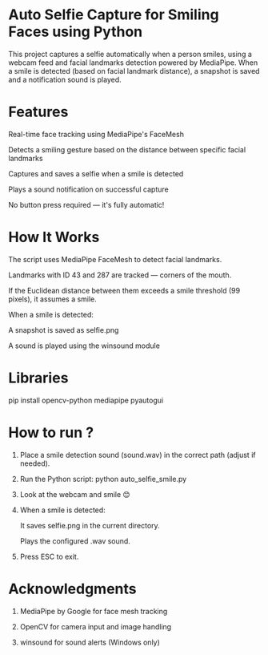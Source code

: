 # Auto Selfie Capture for Smiling Faces using Python

This project captures a selfie automatically when a person smiles, using a webcam feed and facial landmarks detection powered by MediaPipe. When a smile is detected (based on facial landmark distance), a snapshot is saved and a notification sound is played.

# Features

Real-time face tracking using MediaPipe's FaceMesh

Detects a smiling gesture based on the distance between specific facial landmarks

Captures and saves a selfie when a smile is detected

Plays a sound notification on successful capture

No button press required — it's fully automatic!

# How It Works

The script uses MediaPipe FaceMesh to detect facial landmarks.

Landmarks with ID 43 and 287 are tracked — corners of the mouth.

If the Euclidean distance between them exceeds a smile threshold (99 pixels), it assumes a smile.

When a smile is detected:

A snapshot is saved as selfie.png

A sound is played using the winsound module

# Libraries
pip install opencv-python mediapipe pyautogui

# How to run ?

1. Place a smile detection sound (sound.wav) in the correct path (adjust if needed).

2. Run the Python script: python auto_selfie_smile.py
3. Look at the webcam and smile 😊

4. When a smile is detected:

   It saves selfie.png in the current directory.

   Plays the configured .wav sound.

5. Press ESC to exit.

# Acknowledgments

1. MediaPipe by Google for face mesh tracking

2. OpenCV for camera input and image handling

3. winsound for sound alerts (Windows only)


